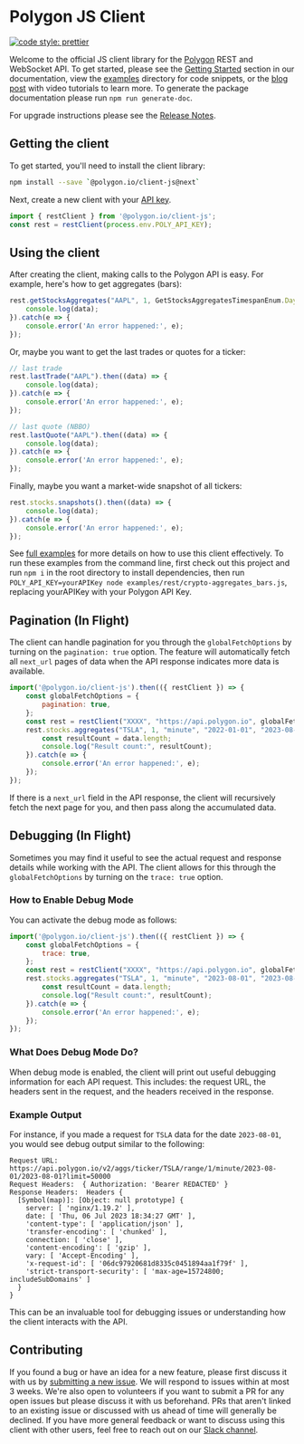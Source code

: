 # Polygon JS Client

[![code style: prettier](https://img.shields.io/badge/code_style-prettier-ff69b4.svg?style=flat-square)](https://github.com/prettier/prettier)

Welcome to the official JS client library for the [Polygon](https://polygon.io/) REST and WebSocket API. To get started, please see the [Getting Started](https://polygon.io/docs/stocks/getting-started) section in our documentation, view the [examples](./examples/) directory for code snippets, or the [blog post](https://polygon.io/blog/javascript-stock-market-data/) with video tutorials to learn more. To generate the package documentation please run `npm run generate-doc`.

For upgrade instructions please see the [Release Notes](./CHANGELOG.md).

## Getting the client

To get started, you'll need to install the client library:

```bash
npm install --save `@polygon.io/client-js@next`
```

Next, create a new client with your [API key](https://polygon.io/dashboard/signup).

```javascript
import { restClient } from '@polygon.io/client-js';
const rest = restClient(process.env.POLY_API_KEY);
```

## Using the client

After creating the client, making calls to the Polygon API is easy. For example, here's how to get aggregates (bars):

```javascript
rest.getStocksAggregates("AAPL", 1, GetStocksAggregatesTimespanEnum.Day, "2023-01-01", "2023-04-14").then((data) => {
	console.log(data);
}).catch(e => {
	console.error('An error happened:', e);
});
```

Or, maybe you want to get the last trades or quotes for a ticker:

```javascript
// last trade
rest.lastTrade("AAPL").then((data) => {
	console.log(data);
}).catch(e => {
	console.error('An error happened:', e);
});

// last quote (NBBO)
rest.lastQuote("AAPL").then((data) => {
	console.log(data);
}).catch(e => {
	console.error('An error happened:', e);
});
```

Finally, maybe you want a market-wide snapshot of all tickers:

```javascript
rest.stocks.snapshots().then((data) => {
	console.log(data);
}).catch(e => {
	console.error('An error happened:', e);
});
```

See [full examples](./examples/rest/) for more details on how to use this client effectively. 
To run these examples from the command line, first check out this project and run ```npm i``` in the root directory to install dependencies, then run ```POLY_API_KEY=yourAPIKey node examples/rest/crypto-aggregates_bars.js```, replacing yourAPIKey with your Polygon API Key. 

## Pagination (In Flight)

The client can handle pagination for you through the `globalFetchOptions` by turning on the `pagination: true` option. The feature will automatically fetch all `next_url` pages of data when the API response indicates more data is available.

```javascript
import('@polygon.io/client-js').then(({ restClient }) => {
	const globalFetchOptions = {
		pagination: true,
	};
	const rest = restClient("XXXX", "https://api.polygon.io", globalFetchOptions);
	rest.stocks.aggregates("TSLA", 1, "minute", "2022-01-01", "2023-08-31", { limit: 50000 }).then((data) => {
	    const resultCount = data.length;
	    console.log("Result count:", resultCount);
	}).catch(e => {
		console.error('An error happened:', e);
	});
});
```

If there is a `next_url` field in the API response, the client will recursively fetch the next page for you, and then pass along the accumulated data.

## Debugging (In Flight)

Sometimes you may find it useful to see the actual request and response details while working with the API. The client allows for this through the `globalFetchOptions` by turning on the `trace: true` option.

### How to Enable Debug Mode

You can activate the debug mode as follows:

```javascript
import('@polygon.io/client-js').then(({ restClient }) => {
	const globalFetchOptions = {
		trace: true,
	};
	const rest = restClient("XXXX", "https://api.polygon.io", globalFetchOptions);
	rest.stocks.aggregates("TSLA", 1, "minute", "2023-08-01", "2023-08-01", { limit: 50000 }).then((data) => {
	    const resultCount = data.length;
	    console.log("Result count:", resultCount);
	}).catch(e => {
		console.error('An error happened:', e);
	});
});
```

### What Does Debug Mode Do?

When debug mode is enabled, the client will print out useful debugging information for each API request. This includes: the request URL, the headers sent in the request, and the headers received in the response.

### Example Output

For instance, if you made a request for `TSLA` data for the date `2023-08-01`, you would see debug output similar to the following:

```
Request URL:  https://api.polygon.io/v2/aggs/ticker/TSLA/range/1/minute/2023-08-01/2023-08-01?limit=50000
Request Headers:  { Authorization: 'Bearer REDACTED' }
Response Headers:  Headers {
  [Symbol(map)]: [Object: null prototype] {
    server: [ 'nginx/1.19.2' ],
    date: [ 'Thu, 06 Jul 2023 18:34:27 GMT' ],
    'content-type': [ 'application/json' ],
    'transfer-encoding': [ 'chunked' ],
    connection: [ 'close' ],
    'content-encoding': [ 'gzip' ],
    vary: [ 'Accept-Encoding' ],
    'x-request-id': [ '06dc97920681d8335c0451894aa1f79f' ],
    'strict-transport-security': [ 'max-age=15724800; includeSubDomains' ]
  }
}
```

This can be an invaluable tool for debugging issues or understanding how the client interacts with the API.

## Contributing

If you found a bug or have an idea for a new feature, please first discuss it with us by [submitting a new issue](https://github.com/polygon-io/client-js/issues/new/choose). We will respond to issues within at most 3 weeks. We're also open to volunteers if you want to submit a PR for any open issues but please discuss it with us beforehand. PRs that aren't linked to an existing issue or discussed with us ahead of time will generally be declined. If you have more general feedback or want to discuss using this client with other users, feel free to reach out on our [Slack channel](https://polygon-io.slack.com/archives/C03FCSBSAFL).

